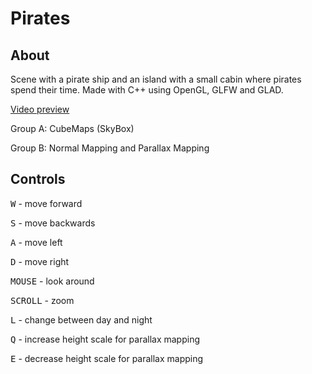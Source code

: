 # Pirates

## About

Scene with a pirate ship and an island with a small cabin where pirates spend their time.
Made with C++ using OpenGL, GLFW and GLAD.

[Video preview](https://www.youtube.com/watch?v=nfOEGd59p7M)


Group A: CubeMaps (SkyBox)

Group B: Normal Mapping and Parallax Mapping

## Controls

<kbd>W</kbd> - move forward

<kbd>S</kbd> - move backwards

<kbd>A</kbd> - move left

<kbd>D</kbd> - move right

<kbd>MOUSE</kbd> - look around

<kbd>SCROLL</kbd> - zoom

<kbd>L</kbd> - change between day and night

<kbd>Q</kbd> - increase height scale for parallax mapping

<kbd>E</kbd> - decrease height scale for parallax mapping
